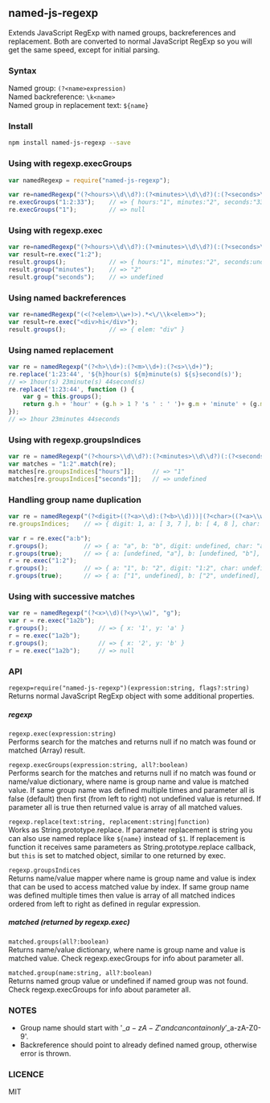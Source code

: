 ## named-js-regexp  
Extends JavaScript RegExp with named groups, backreferences and replacement. 
Both are converted to normal JavaScript RegExp so you will get the same speed, 
except for initial parsing.

### Syntax
Named group: `(?<name>expression)`  
Named backreference: `\k<name>`  
Named group in replacement text:  `${name}`
  
  
### Install
```sh
npm install named-js-regexp --save
```

### Using with regexp.execGroups
```javascript
var namedRegexp = require("named-js-regexp");

var re=namedRegexp("(?<hours>\\d\\d?):(?<minutes>\\d\\d?)(:(?<seconds>\\d\\d?))?");
re.execGroups("1:2:33");    // => { hours:"1", minutes:"2", seconds:"33" }
re.execGroups("1");         // => null
```

### Using with regexp.exec
```javascript
var re=namedRegexp("(?<hours>\\d\\d?):(?<minutes>\\d\\d?)(:(?<seconds>\\d\\d?))?");
var result=re.exec("1:2");
result.groups();            // => { hours:"1", minutes:"2", seconds:undefined }
result.group("minutes");    // => "2"
result.group("seconds");    // => undefined
```

### Using named backreferences
```javascript
var re=namedRegexp("(<(?<elem>\\w+)>).*<\/\\k<elem>>");
var result=re.exec("<div>hi</div>");
result.groups();            // => { elem: "div" }
```

### Using named replacement
```javascript
var re = namedRegexp("(?<h>\\d+):(?<m>\\d+):(?<s>\\d+)");
re.replace('1:23:44', '${h}hour(s) ${m}minute(s) ${s}second(s)');
// => 1hour(s) 23minute(s) 44second(s)
re.replace('1:23:44', function () {
	var g = this.groups();
	return g.h + 'hour' + (g.h > 1 ? 's ' : ' ')+ g.m + 'minute' + (g.m > 1 ? 's ' : ' ')+ g.s + 'second' + (g.s > 1 ? 's' : '');
});
// => 1hour 23minutes 44seconds
```

### Using with regexp.groupsIndices
```javascript
var re = namedRegexp("(?<hours>\\d\\d?):(?<minutes>\\d\\d?)(:(?<seconds>\\d\\d?))?");
var matches = "1:2".match(re);
matches[re.groupsIndices["hours"]];     // => "1"
matches[re.groupsIndices["seconds"]];   // => undefined
```

### Handling group name duplication
```javascript
var re = namedRegexp("(?<digit>((?<a>\\d):(?<b>\\d)))|(?<char>((?<a>\\w):(?<b>\\w)))");
re.groupsIndices;    // => { digit: 1, a: [ 3, 7 ], b: [ 4, 8 ], char: 5 }

var r = re.exec("a:b");
r.groups();          // => { a: "a", b: "b", digit: undefined, char: "a:b" }
r.groups(true);      // => { a: [undefined, "a"], b: [undefined, "b"], digit: undefined, char: "a:b" }
r = re.exec("1:2");
r.groups();          // => { a: "1", b: "2", digit: "1:2", char: undefined }
r.groups(true);      // => { a: ["1", undefined], b: ["2", undefined], digit: "1:2", char: undefined }
```

### Using with successive matches
```javascript
var re = namedRegexp("(?<x>\\d)(?<y>\\w)", "g");
var r = re.exec("1a2b");
r.groups();              // => { x: '1', y: 'a' }
r = re.exec("1a2b");
r.groups();              // => { x: '2', y: 'b' }
r = re.exec("1a2b");     // => null
```

### API
`regexp=require("named-js-regexp")(expression:string, flags?:string)`  
Returns normal JavaScript RegExp object with some additional properties.

##### regexp
`regexp.exec(expression:string)`  
Performs search for the matches and returns null if no match was found or matched (Array) result.

`regexp.execGroups(expression:string, all?:boolean)`  
Performs search for the matches and returns null if no match was found or name/value dictionary, 
where name is group name and value is matched value. If same group name was defined multiple times and 
parameter all is false (default) then first (from left to right) not undefined value is returned. 
If parameter all is true then returned value is array of all matched values.     

`regexp.replace(text:string, replacement:string|function)`  
Works as String.prototype.replace. If parameter replacement is string you can also use named replace like `${name}` instead of `$1`.
If replacement is function it receives same parameters as String.prototype.replace callback, but `this` is set to matched 
object, similar to one returned by exec.  

`regexp.groupsIndices`  
Returns name/value mapper where name is group name and value is index that can be used to access matched value by index. 
If same group name was defined multiple times then value is array of all matched indices ordered from left to right as defined in
regular expression. 

##### matched (returned by regexp.exec)
`matched.groups(all?:boolean)`  
Returns name/value dictionary, where name is group name and value is matched value. Check regexp.execGroups 
for info about parameter all.    

`matched.group(name:string, all?:boolean)`  
Returns named group value or undefined if named group was not found. Check regexp.execGroups 
for info about parameter all.  

### NOTES
- Group name should start with '\_$a-zA-Z' and can contain only '\_$a-zA-Z0-9'.
- Backreference should point to already defined named group, otherwise error is thrown. 

### LICENCE
MIT
